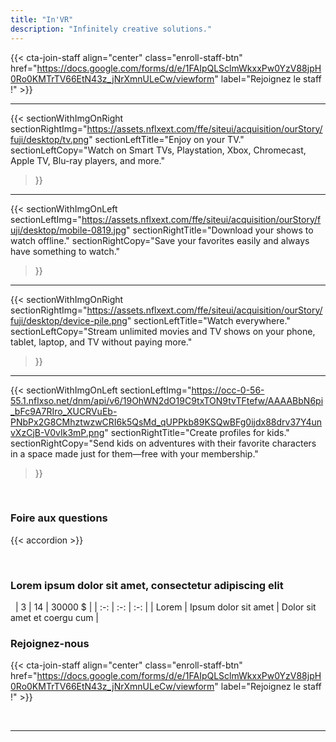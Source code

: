 ```yaml
---
title: "In'VR"
description: "Infinitely creative solutions."
---
```


{{< cta-join-staff align="center" class="enroll-staff-btn" href="https://docs.google.com/forms/d/e/1FAIpQLSclmWkxxPw0YzV88jpH0Ro0KMTrTV66EtN43z_jNrXmnULeCw/viewform" label="Rejoignez le staff !" >}}

---

{{< sectionWithImgOnRight
  sectionRightImg="https://assets.nflxext.com/ffe/siteui/acquisition/ourStory/fuji/desktop/tv.png"
  sectionLeftTitle="Enjoy on your TV."
  sectionLeftCopy="Watch on Smart TVs, Playstation, Xbox, Chromecast, Apple TV, Blu-ray players, and more."
>}}

---

{{< sectionWithImgOnLeft
  sectionLeftImg="https://assets.nflxext.com/ffe/siteui/acquisition/ourStory/fuji/desktop/mobile-0819.jpg"
  sectionRightTitle="Download your shows to watch offline."
  sectionRightCopy="Save your favorites easily and always have something to watch."
>}}

---

{{< sectionWithImgOnRight
  sectionRightImg="https://assets.nflxext.com/ffe/siteui/acquisition/ourStory/fuji/desktop/device-pile.png"
  sectionLeftTitle="Watch everywhere."
  sectionLeftCopy="Stream unlimited movies and TV shows on your phone, tablet, laptop, and TV without paying more."
>}}

---

{{< sectionWithImgOnLeft
  sectionLeftImg="https://occ-0-56-55.1.nflxso.net/dnm/api/v6/19OhWN2dO19C9txTON9tvTFtefw/AAAABbN6pi_bFc9A7RIro_XUCRVuEb-PNbPx2G8CMhztwzwCRI6k5QsMd_qUPPkb89KSQwBFg0ijdx88drv37Y4unvXzCjB-V0vIk3mP.png"
  sectionRightTitle="Create profiles for kids."
  sectionRightCopy="Send kids on adventures with their favorite characters in a space made just for them—free with your membership."
>}}

&nbsp;

### Foire aux questions

{{< accordion >}}

&nbsp;

### Lorem ipsum dolor sit amet, consectetur adipiscing elit
&nbsp;
| 3 | 14 | 30000 $ |
| :-: | :-: | :-: |
| Lorem | Ipsum dolor sit amet | Dolor sit amet et coergu cum |

### Rejoignez-nous

{{< cta-join-staff align="center" class="enroll-staff-btn" href="https://docs.google.com/forms/d/e/1FAIpQLSclmWkxxPw0YzV88jpH0Ro0KMTrTV66EtN43z_jNrXmnULeCw/viewform" label="Rejoignez le staff !" >}}

&nbsp;

---
